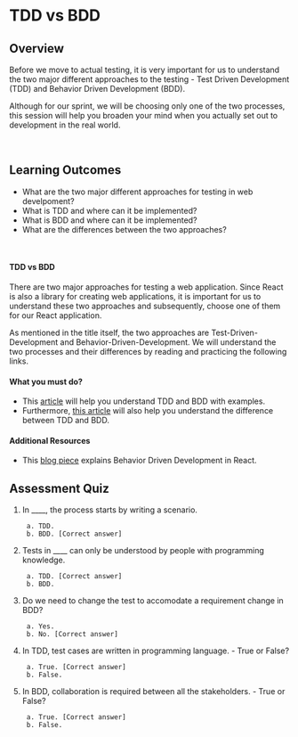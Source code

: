 # **TDD vs BDD**

## Overview

Before we move to actual testing, it is very important for us to understand the two major different approaches to the testing - Test Driven Development (TDD) and Behavior Driven Development (BDD).

Although for our sprint, we will be choosing only one of the two processes, this session will help you broaden your mind when you actually set out to development in the real world.

<br />

## Learning Outcomes

- What are the two major different approaches for testing in web develpoment?
- What is TDD and where can it be implemented?
- What is BDD and where can it be implemented?
- What are the differences between the two approaches?


<br />


#### TDD vs BDD

There are two major approaches for testing a web application. Since React is also a library for creating web applications, it is important for us to understand these two approaches and subsequently, choose one of them for our React application.

As mentioned in the title itself, the two approaches are Test-Driven-Development and Behavior-Driven-Development. We will understand the two processes and their differences by reading and practicing the following links.

####  What you must do?

- This [article](https://www.softwaretestinghelp.com/tdd-vs-bdd/) will help you understand TDD and BDD with examples.
- Furthermore, [this article](https://codeutopia.net/blog/2015/03/01/unit-testing-tdd-and-bdd/) will also help you understand the difference between TDD and BDD.


####  Additional Resources

- This [blog piece](https://codeburst.io/react-behavior-driven-development-bdd-535afd364e5f) explains Behavior Driven Development in React.


## Assessment Quiz

1. In ____, the process starts by writing a scenario.

        a. TDD.
        b. BDD. [Correct answer]


2. Tests in ____ can only be understood by people with programming knowledge.
   
        a. TDD. [Correct answer]
        b. BDD.


3. Do we need to change the test to accomodate a requirement change in BDD? 

        a. Yes.
        b. No. [Correct answer]


4. In TDD, test cases are written in programming language. - True or False?

        a. True. [Correct answer]
        b. False.


5. In BDD, collaboration is required between all the stakeholders. - True or False?

        a. True. [Correct answer]
        b. False. 
